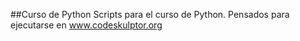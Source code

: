 ##Curso de Python
Scripts para el curso de Python. Pensados para ejecutarse en www.codeskulptor.org
